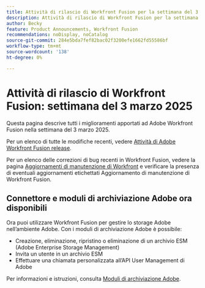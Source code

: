 ```yaml
---
title: Attività di rilascio di Workfront Fusion per la settimana del 3 marzo 2025
description: Attività di rilascio di Workfront Fusion per la settimana del 3 marzo 2025
author: Becky
feature: Product Announcements, Workfront Fusion
recommendations: noDisplay, noCatalog
source-git-commit: 284e5bda7fef82bac02f3200efe1662fd55586bf
workflow-type: tm+mt
source-wordcount: '138'
ht-degree: 0%

---
```


# Attività di rilascio di Workfront Fusion: settimana del 3 marzo 2025

Questa pagina descrive tutti i miglioramenti apportati ad Adobe Workfront Fusion nella settimana del 3 marzo 2025.

Per un elenco di tutte le modifiche recenti, vedere [Attività di Adobe Workfront Fusion release](/help/workfront-fusion/fusion-product-releases/fusion-release-activity.md).

Per un elenco delle correzioni di bug recenti in Workfront Fusion, vedere la pagina [Aggiornamenti di manutenzione di Workfront](https://experienceleague.adobe.com/en/docs/workfront-known-issues/releases/current-updates) e verificare la presenza di eventuali aggiornamenti etichettati Aggiornamento di manutenzione di Workfront Fusion.

## Connettore e moduli di archiviazione Adobe ora disponibili

Ora puoi utilizzare Workfront Fusion per gestire lo storage Adobe nell’ambiente Adobe. Con i moduli di archiviazione Adobe è possibile:

* Creazione, eliminazione, ripristino o eliminazione di un archivio ESM (Adobe Enterprise Storage Management)
* Invita un utente in un archivio ESM
* Effettuare una chiamata personalizzata all’API User Management di Adobe

Per informazioni e istruzioni, consulta [Moduli di archiviazione Adobe](/help/workfront-fusion/references/apps-and-modules/adobe-connectors/adobe-storage-modules.md).
